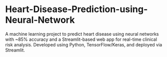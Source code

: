 # Heart-Disease-Prediction-using-Neural-Network
A machine learning project to predict heart disease using neural networks with ~85% accuracy and a Streamlit-based web app for real-time clinical risk analysis. Developed using Python, TensorFlow/Keras, and deployed via Streamlit.
